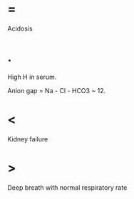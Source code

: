 # =

Acidosis

# .

High H in serum.

Anion gap = Na - Cl - HCO3 ~ 12.

# <

Kidney failure

# >

Deep breath with normal respiratory rate
